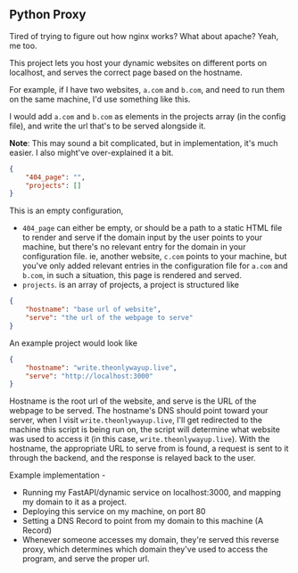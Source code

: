 ## Python Proxy

Tired of trying to figure out how nginx works? What about apache? Yeah, me too.

This project lets you host your dynamic websites on different ports on localhost, and serves the correct page based on the hostname. 

For example, if I have two websites, `a.com` and `b.com`, and need to run them on the same machine, I'd use something like this.

I would add `a.com` and `b.com` as elements in the projects array (in the config file), and write the url that's to be served alongside it.

**Note**: This may sound a bit complicated, but in implementation, it's much easier. I also might've over-explained it a bit.

```json
{
    "404_page": "",
    "projects": []
}
```
This is an empty configuration,
- `404_page` can either be empty, or should be a path to a static HTML file to render and serve if the domain input by the user points to your machine, but there's no relevant entry for the domain in your configuration file. ie, another website, `c.com` points to your machine, but you've only added relevant entries in the configuration file for `a.com` and `b.com`, in such a situation, this page is rendered and served.
- `projects`. is an array of projects, a project is structured like
```json
{
    "hostname": "base url of website",
    "serve": "the url of the webpage to serve"
}
```
An example project would look like
```json
{
    "hostname": "write.theonlywayup.live",
    "serve": "http://localhost:3000"
}
```
Hostname is the root url of the website, and serve is the URL of the webpage to be served. The hostname's DNS should point toward your server, when I visit `write.theonlywayup.live`, I'll get redirected to the machine this script is being run on, the script will determine what website was used to access it (in this case, `write.theonlywayup.live`). With the hostname, the appropriate URL to serve from is found, a request is sent to it through the backend, and the response is relayed back to the user.

Example implementation -
- Running my FastAPI/dynamic service on localhost:3000, and mapping my domain to it as a project.
- Deploying this service on my machine, on port 80
- Setting a DNS Record to point from my domain to this machine (A Record)
- Whenever someone accesses my domain, they're served this reverse proxy, which determines which domain they've used to access the program, and serve the proper url.